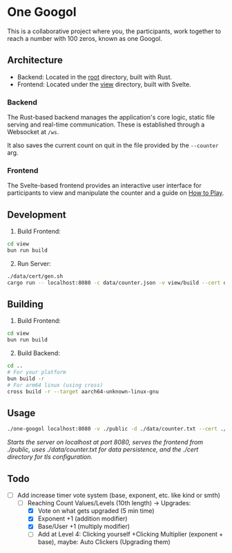 # One Googol

This is a collaborative project where you, the participants, work together to reach a number with 100 zeros, known as one Googol.

## Architecture

- Backend: Located in the [root](/) directory, built with Rust.
- Frontend: Located under the [view](view/) directory, built with Svelte.

### Backend

The Rust-based backend manages the application's core logic, static file serving and real-time communication. These is established through a Websocket at `/ws`.

It also saves the current count on quit in the file provided by the `--counter` arg.

### Frontend

The Svelte-based frontend provides an interactive user interface for participants to view and manipulate the counter and a guide on [How to Play](https://one-googol.nwrenger.dev/faq).

## Development

1. Build Frontend:
```sh
cd view
bun run build
```

2. Run Server:
```sh
./data/cert/gen.sh
cargo run -- localhost:8080 -c data/counter.json -v view/build --cert data/cert/cert.pem --key data/cert/key.pem
```

## Building

1. Build Frontend:
```sh
cd view
bun run build
```

2. Build Backend:
```sh
cd ..
# For your platform
bun build -r
# For arm64 linux (using cross)
cross build -r --target aarch64-unknown-linux-gnu
```

## Usage

```sh
./one-googol localhost:8080 -v ./public -d ./data/counter.txt --cert ./cert/cert.pem --key ./cert/key.pem
```
_Starts the server on localhost at port 8080, serves the frontend from ./public, uses ./data/counter.txt for data persistence, and the ./cert directory for tls configuration._

## Todo

- [ ] Add increase timer vote system (base, exponent, etc. like kind or smth)
  - [ ] Reaching Count Values/Levels (10th length) -> Upgrades:
    - [x] Vote on what gets upgraded (5 min time)
    - [x] Exponent +1 (addition modifier)
    - [x] Base/User +1 (multiply modifier)
    - [ ] Add at Level 4: Clicking yourself +Clicking Multiplier (exponent + base), maybe: Auto Clickers (Upgrading them)
